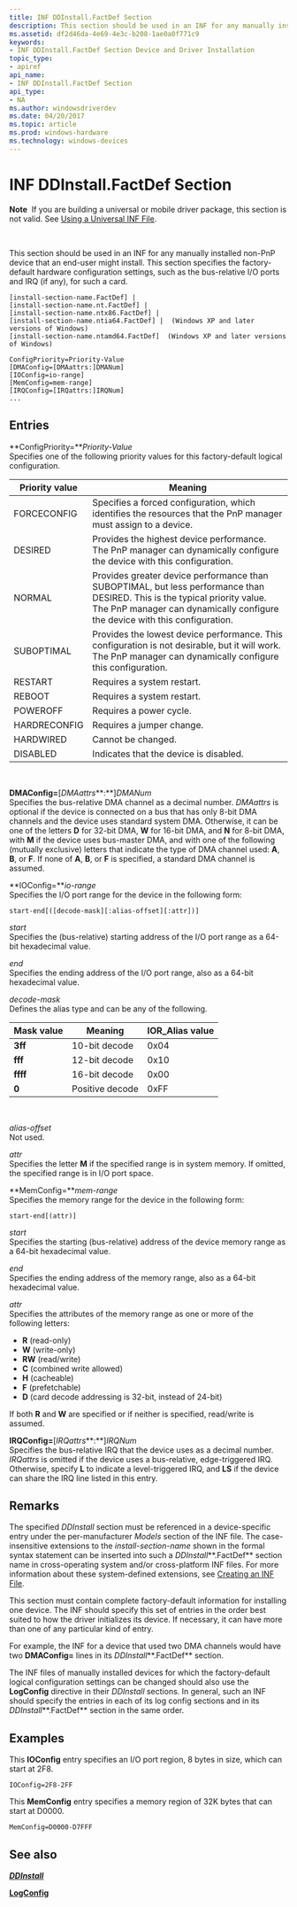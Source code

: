 ```yaml
---
title: INF DDInstall.FactDef Section
description: This section should be used in an INF for any manually installed non-PnP device that an end-user might install.
ms.assetid: df2d46da-4e69-4e3c-b208-1ae0a0f771c9
keywords:
- INF DDInstall.FactDef Section Device and Driver Installation
topic_type:
- apiref
api_name:
- INF DDInstall.FactDef Section
api_type:
- NA
ms.author: windowsdriverdev
ms.date: 04/20/2017
ms.topic: article
ms.prod: windows-hardware
ms.technology: windows-devices
---
```


# INF DDInstall.FactDef Section


**Note**  If you are building a universal or mobile driver package, this section is not valid. See [Using a Universal INF File](using-a-universal-inf-file.md).

 

This section should be used in an INF for any manually installed non-PnP device that an end-user might install. This section specifies the factory-default hardware configuration settings, such as the bus-relative I/O ports and IRQ (if any), for such a card.

``` syntax
[install-section-name.FactDef] |
[install-section-name.nt.FactDef] | 
[install-section-name.ntx86.FactDef] | 
[install-section-name.ntia64.FactDef] |  (Windows XP and later versions of Windows)
[install-section-name.ntamd64.FactDef]  (Windows XP and later versions of Windows)
 
ConfigPriority=Priority-Value
[DMAConfig=[DMAattrs:]DMANum]
[IOConfig=io-range]
[MemConfig=mem-range]
[IRQConfig=[IRQattrs:]IRQNum]
... 
```

## Entries


<a href="" id="configpriority-priority-value"></a>**ConfigPriority=***Priority-Value*  
Specifies one of the following priority values for this factory-default logical configuration.

| Priority value | Meaning                                                                                                                                                                                                   |
|----------------|-----------------------------------------------------------------------------------------------------------------------------------------------------------------------------------------------------------|
| FORCECONFIG    | Specifies a forced configuration, which identifies the resources that the PnP manager must assign to a device.                                                                                            |
| DESIRED        | Provides the highest device performance. The PnP manager can dynamically configure the device with this configuration.                                                                                    |
| NORMAL         | Provides greater device performance than SUBOPTIMAL, but less performance than DESIRED. This is the typical priority value. The PnP manager can dynamically configure the device with this configuration. |
| SUBOPTIMAL     | Provides the lowest device performance. This configuration is not desirable, but it will work. The PnP manager can dynamically configure this configuration.                                              |
| RESTART        | Requires a system restart.                                                                                                                                                                                |
| REBOOT         | Requires a system restart.                                                                                                                                                                                |
| POWEROFF       | Requires a power cycle.                                                                                                                                                                                   |
| HARDRECONFIG   | Requires a jumper change.                                                                                                                                                                                 |
| HARDWIRED      | Cannot be changed.                                                                                                                                                                                        |
| DISABLED       | Indicates that the device is disabled.                                                                                                                                                                    |

 

<a href="" id="dmaconfig--dmaattrs--dmanum"></a>**DMAConfig=**\[*DMAattrs***:**\]*DMANum*  
Specifies the bus-relative DMA channel as a decimal number. *DMAattrs* is optional if the device is connected on a bus that has only 8-bit DMA channels and the device uses standard system DMA. Otherwise, it can be one of the letters **D** for 32-bit DMA, **W** for 16-bit DMA, and **N** for 8-bit DMA, with **M** if the device uses bus-master DMA, and with one of the following (mutually exclusive) letters that indicate the type of DMA channel used: **A**, **B**, or **F**. If none of **A**, **B**, or **F** is specified, a standard DMA channel is assumed.

<a href="" id="ioconfig-io-range"></a>**IOConfig=***io-range*  
Specifies the I/O port range for the device in the following form:

``` syntax
start-end[([decode-mask][:alias-offset][:attr])]
```

<a href="" id="start"></a>*start*  
Specifies the (bus-relative) starting address of the I/O port range as a 64-bit hexadecimal value.

<a href="" id="end-"></a>*end*   
Specifies the ending address of the I/O port range, also as a 64-bit hexadecimal value.

<a href="" id="decode-mask-"></a>*decode-mask*   
Defines the alias type and can be any of the following.

| Mask value | Meaning         | IOR\_Alias value |
|------------|-----------------|------------------|
| **3ff**    | 10-bit decode   | 0x04             |
| **fff**    | 12-bit decode   | 0x10             |
| **ffff**   | 16-bit decode   | 0x00             |
| **0**      | Positive decode | 0xFF             |

 

<a href="" id="alias-offset"></a>*alias-offset*  
Not used.

<a href="" id="attr"></a>*attr*  
Specifies the letter **M** if the specified range is in system memory. If omitted, the specified range is in I/O port space.

<a href="" id="memconfig-mem-range"></a>**MemConfig=***mem-range*  
Specifies the memory range for the device in the following form:

``` syntax
start-end[(attr)]
```

<a href="" id="start"></a>*start*  
Specifies the starting (bus-relative) address of the device memory range as a 64-bit hexadecimal value.

<a href="" id="end-"></a>*end*   
Specifies the ending address of the memory range, also as a 64-bit hexadecimal value.

<a href="" id="attr"></a>*attr*  
Specifies the attributes of the memory range as one or more of the following letters:

-   **R** (read-only)
-   **W** (write-only)
-   **RW** (read/write)
-   **C** (combined write allowed)
-   **H** (cacheable)
-   **F** (prefetchable)
-   **D** (card decode addressing is 32-bit, instead of 24-bit)

If both **R** and **W** are specified or if neither is specified, read/write is assumed.

<a href="" id="irqconfig--irqattrs--irqnum"></a>**IRQConfig=**\[*IRQattrs***:**\]*IRQNum*  
Specifies the bus-relative IRQ that the device uses as a decimal number. *IRQattrs* is omitted if the device uses a bus-relative, edge-triggered IRQ. Otherwise, specify **L** to indicate a level-triggered IRQ, and **LS** if the device can share the IRQ line listed in this entry.

Remarks
-------

The specified *DDInstall* section must be referenced in a device-specific entry under the per-manufacturer *Models* section of the INF file. The case-insensitive extensions to the *install-section-name* shown in the formal syntax statement can be inserted into such a *DDInstall***.FactDef** section name in cross-operating system and/or cross-platform INF files. For more information about these system-defined extensions, see [Creating an INF File](overview-of-inf-files.md).

This section must contain complete factory-default information for installing one device. The INF should specify this set of entries in the order best suited to how the driver initializes its device. If necessary, it can have more than one of any particular kind of entry.

For example, the INF for a device that used two DMA channels would have two **DMAConfig=** lines in its *DDInstall***.FactDef** section.

The INF files of manually installed devices for which the factory-default logical configuration settings can be changed should also use the **LogConfig** directive in their *DDInstall* sections. In general, such an INF should specify the entries in each of its log config sections and in its *DDInstall***.FactDef** section in the same order.

Examples
--------

This **IOConfig** entry specifies an I/O port region, 8 bytes in size, which can start at 2F8.

```
IOConfig=2F8-2FF
```

This **MemConfig** entry specifies a memory region of 32K bytes that can start at D0000.

```
MemConfig=D0000-D7FFF
```

## See also


[***DDInstall***](inf-ddinstall-section.md)

[**LogConfig**](inf-logconfig-directive.md)

 

 






